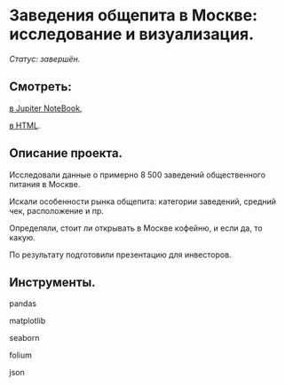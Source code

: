 # Заведения общепита в Москве: исследование и визуализация.

*Статус: завершён.*

## Смотреть:
[в Jupiter NoteBook](https://github.com/niksan-da/Portfolio/blob/main/Catering_in_Moscow/1--Catering_in_Moscow.ipynb),

[в HTML](https://github.com/niksan-da/Portfolio/blob/main/Catering_in_Moscow/1--Catering_in_Moscow.html).


## Описание проекта.
Исследовали данные о примерно 8 500 заведений общественного питания в Москве.

Искали особенности рынка общепита: категории заведений, средний чек, расположение и пр.

Определяли, стоит ли открывать в Москве кофейню, и если да, то какую.

По результату подготовили презентацию для инвесторов.

## Инструменты.
pandas

matplotlib

seaborn

folium

json
